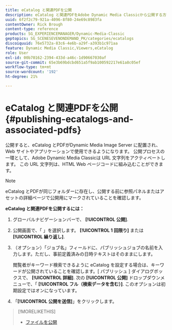 ```yaml
---
title: eCatalog と関連PDFを公開
description: eCatalog と関連PDFをAdobe Dynamic Media Classicから公開する方法を説明します。
uuid: 6f2f2c79-921a-4096-8f80-24e69c8983fa
contentOwner: Rick Brough
content-type: reference
products: SG_EXPERIENCEMANAGER/Dynamic-Media-Classic
geptopics: SG_SCENESEVENONDEMAND_PK/categories/ecatalogs
discoiquuid: 76e5732a-83c6-4e6b-a29f-a393b1c971aa
feature: Dynamic Media Classic,Viewers,eCatalog
role: User
exl-id: 00b70162-2394-433d-a46c-1d90667030af
source-git-commit: 65e3b69bdcbd651a5f9ab100592217e61a8c05ef
workflow-type: tm+mt
source-wordcount: '192'
ht-degree: 21%

---
```


# eCatalog と関連PDFを公開{#publishing-ecatalogs-and-associated-pdfs}

公開すると、eCatalog とPDFがDynamic Media Image Server に配置され、Web サイトやアプリケーションで使用できるようになります。 公開プロセスの一環として、Adobe Dynamic Media Classicは URL 文字列をアクティベートします。 この URL 文字列は、HTML Web ページコードに組み込むことができます。

>[!NOTE]
>
>eCatalog とPDFが同じフォルダーに存在し、公開する前に参照パネルまたはアセットの詳細ページで公開用にマークされていることを確認します。

**eCatalog と関連PDFを公開するには：**

1. グローバルナビゲーションバーで、 **[!UICONTROL 公開]**.
1. 公開画面で、「 」を選択します。 **[!UICONTROL 1 回限り]** または **[!UICONTROL 繰り返し]**.
1. （オプション）「ジョブ名」フィールドに、パブリッシュジョブの名前を入力します。ただし、事前定義済みの日時テキストはそのままにします。

   閲覧者がキーワード検索できるように eCatalog を設定する場合は、キーワードが公開されていることを確認します。[ パブリッシュ ] ダイアログボックスで、 **[!UICONTROL 詳細]**. 次の **[!UICONTROL 公開]** ドロップダウンメニューで、「 **[!UICONTROL フル（検索データを含む）]**. このオプションは初期設定ではオンになっています。

1. 「**[!UICONTROL 公開を送信]**」をクリックします。

>[!MORELIKETHIS]
>
>* [ファイルを公開](publishing-files.md)

